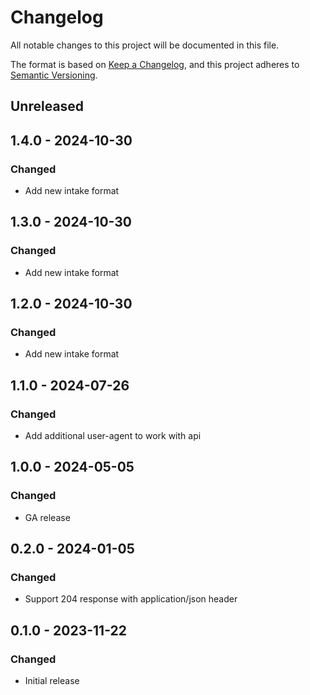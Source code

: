 # Changelog

All notable changes to this project will be documented in this file.

The format is based on [Keep a Changelog](https://keepachangelog.com/en/1.0.0/),
and this project adheres to [Semantic Versioning](https://semver.org/spec/v2.0.0.html).

## Unreleased

## 1.4.0 - 2024-10-30

### Changed

- Add new intake format

## 1.3.0 - 2024-10-30

### Changed

- Add new intake format

## 1.2.0 - 2024-10-30

### Changed

- Add new intake format

## 1.1.0 - 2024-07-26

### Changed

- Add additional user-agent to work with api

## 1.0.0 - 2024-05-05

### Changed

- GA release

## 0.2.0 - 2024-01-05

### Changed

- Support 204 response with application/json header

## 0.1.0 - 2023-11-22

### Changed

- Initial release
